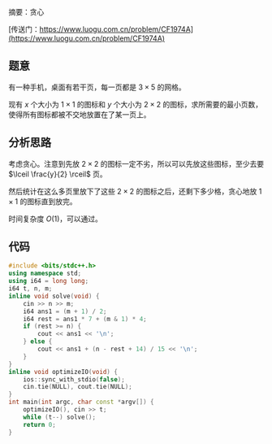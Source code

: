摘要：贪心

[传送门：https://www.luogu.com.cn/problem/CF1974A](https://www.luogu.com.cn/problem/CF1974A)

## 题意

有一种手机，桌面有若干页，每一页都是 $3 \times 5$ 的网格。

现有 $x$ 个大小为 $1 \times 1$ 的图标和 $y$ 个大小为 $2 \times 2$ 的图标，求所需要的最小页数，使得所有图标都被不交地放置在了某一页上。

## 分析思路

考虑贪心。注意到先放 $2 \times 2$ 的图标一定不劣，所以可以先放这些图标，至少去要 $\lceil \frac{y}{2} \rceil$ 页。

然后统计在这么多页里放下了这些 $2 \times 2$ 的图标之后，还剩下多少格，贪心地放 $1 \times 1$ 的图标直到放完。

时间复杂度 $O\left(1\right)$，可以通过。

## 代码

```cpp
#include <bits/stdc++.h>
using namespace std;
using i64 = long long;
i64 t, n, m;
inline void solve(void) {
    cin >> n >> m;
    i64 ans1 = (m + 1) / 2;
    i64 rest = ans1 * 7 + (m & 1) * 4;
    if (rest >= n) {
        cout << ans1 << '\n';
    } else {
        cout << ans1 + (n - rest + 14) / 15 << '\n';
    }
}
inline void optimizeIO(void) {
    ios::sync_with_stdio(false);
    cin.tie(NULL), cout.tie(NULL);
}
int main(int argc, char const *argv[]) {
    optimizeIO(), cin >> t;
    while (t--) solve();
    return 0;
}

```
